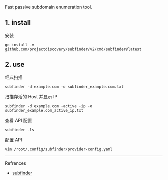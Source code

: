 Fast passive subdomain enumeration tool.

## 1. install

安装

```
go install -v github.com/projectdiscovery/subfinder/v2/cmd/subfinder@latest
```

## 2. use

经典扫描

```
subfinder -d example.com -o subfinder_example.com.txt
```

扫描存活的 Host 并显示 IP

```
subfinder -d example.com -active -ip -o subfinder_example.com_active_ip.txt
```

查看 API 配置

```
subfinder -ls
```

配置 API

```
vim /root/.config/subfinder/provider-config.yaml
```

---

Refrences

- [subfinder](https://github.com/projectdiscovery/subfinder)

